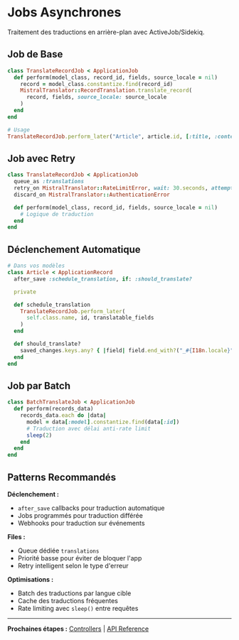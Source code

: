 # Jobs Asynchrones

Traitement des traductions en arrière-plan avec ActiveJob/Sidekiq.

## Job de Base

```ruby
class TranslateRecordJob < ApplicationJob
  def perform(model_class, record_id, fields, source_locale = nil)
    record = model_class.constantize.find(record_id)
    MistralTranslator::RecordTranslation.translate_record(
      record, fields, source_locale: source_locale
    )
  end
end

# Usage
TranslateRecordJob.perform_later("Article", article.id, [:title, :content])
```

## Job avec Retry

```ruby
class TranslateRecordJob < ApplicationJob
  queue_as :translations
  retry_on MistralTranslator::RateLimitError, wait: 30.seconds, attempts: 5
  discard_on MistralTranslator::AuthenticationError

  def perform(model_class, record_id, fields, source_locale = nil)
    # Logique de traduction
  end
end
```

## Déclenchement Automatique

```ruby
# Dans vos modèles
class Article < ApplicationRecord
  after_save :schedule_translation, if: :should_translate?

  private

  def schedule_translation
    TranslateRecordJob.perform_later(
      self.class.name, id, translatable_fields
    )
  end

  def should_translate?
    saved_changes.keys.any? { |field| field.end_with?("_#{I18n.locale}") }
  end
end
```

## Job par Batch

```ruby
class BatchTranslateJob < ApplicationJob
  def perform(records_data)
    records_data.each do |data|
      model = data[:model].constantize.find(data[:id])
      # Traduction avec délai anti-rate limit
      sleep(2)
    end
  end
end
```

## Patterns Recommandés

**Déclenchement :**

- `after_save` callbacks pour traduction automatique
- Jobs programmés pour traduction différée
- Webhooks pour traduction sur événements

**Files :**

- Queue dédiée `translations`
- Priorité basse pour éviter de bloquer l'app
- Retry intelligent selon le type d'erreur

**Optimisations :**

- Batch des traductions par langue cible
- Cache des traductions fréquentes
- Rate limiting avec `sleep()` entre requêtes

---

**Prochaines étapes :** [Controllers](controllers.md) | [API Reference](../api-reference/configuration.md)

